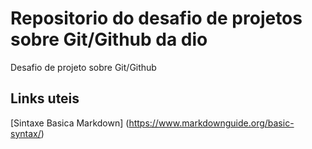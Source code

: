 # Repositorio do desafio de projetos sobre Git/Github da dio
Desafio de projeto sobre Git/Github

## Links uteis
[Sintaxe Basica Markdown] (https://www.markdownguide.org/basic-syntax/)
